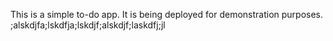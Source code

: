 This is a simple to-do app. It is being deployed for demonstration purposes.
;alskdjfa;lskdfja;lskdjf;alskdjf;laskdfj;jl